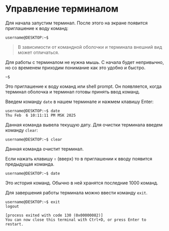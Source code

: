 # Управление терминалом

Для начала запустим терминал. После этого на экране появится приглашение к воду команд:

```bush
username@DESKTOP:~$
```

> В зависимости от командной оболочки и терминала внешний вид может отличаться.

Для работы с терминалом не нужна мышь. С начала будет непривычно, но со временем приходим понимание как это удобно и быстро.

```bush
~$
```

Это приглашение к воду команд или shell prompt. Он появляется, когда терминал оболочка и терминал готовы принять ввод команд.

Введем команду `date` в нашем терминале и нажмем клавишу Enter:

```bush
username@DESKTOP:~$ date
Thu Feb  6 10:11:11 PM MSK 2025
```

Данная команда вывела текущую дату. Для очистки терминала введем команду `clear`:

```bush
username@DESKTOP:~$ clear
```

Данная команда очистит терминал.

Если нажать клавишу `↑` (вверх) то в приглашении к вводу появится предыдущая команда.

```bush
username@DESKTOP:~$ date
```

Это история команд. Обычно в ней хранятся последние 1000 команд.

Для завершения работы терминала можно ввести команду `exit`.

```bush
username@DESKTOP:~$ exit
logout

[process exited with code 130 (0x00000082)]
You can now close this terminal with Ctrl+D, or press Enter to restart.
```
